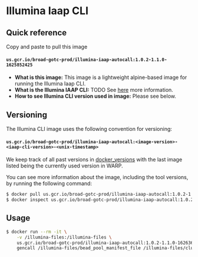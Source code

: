 # Illumina Iaap CLI

## Quick reference

Copy and paste to pull this image

#### `us.gcr.io/broad-gotc-prod/illumina-iaap-autocall:1.0.2-1.1.0-1625852425`

- __What is this image:__ This image is a lightweight alpine-based image for running the Illumina Iaap CLI.
- __What is the Illumina IAAP CLI:__ TODO See [here](https://emea.support.illumina.com/downloads/iaap-genotyping-cli.html) more information.
- __How to see Illumina CLI version used in image:__ Please see below.

## Versioning

The Illumina CLI image uses the following convention for versioning:

#### `us.gcr.io/broad-gotc-prod/illumina-iaap-autocall:<image-version>-<iaap-cli-version>-<unix-timestamp>` 

We keep track of all past versions in [docker_versions](docker_versions.tsv) with the last image listed being the currently used version in WARP.

You can see more information about the image, including the tool versions, by running the following command:

```bash
$ docker pull us.gcr.io/broad-gotc-prod/illumina-iaap-autocall:1.0.2-1.1.0-1626361770
$ docker inspect us.gcr.io/broad-gotc-prod/illumina-iaap-autocall:1.0.2-1.1.0-1626361770
```

## Usage

```bash
$ docker run --rm -it \
    -v /illumina-files:/illumina-files \
    us.gcr.io/broad-gotc-prod/illumina-iaap-autocall:1.0.2-1.1.0-1626361770 /usr/gitc/iaap/iaap-cli/iaap-cli \
    gencall /illumina-files/bead_pool_manifest_file /illumina-files/cluster_file .
```